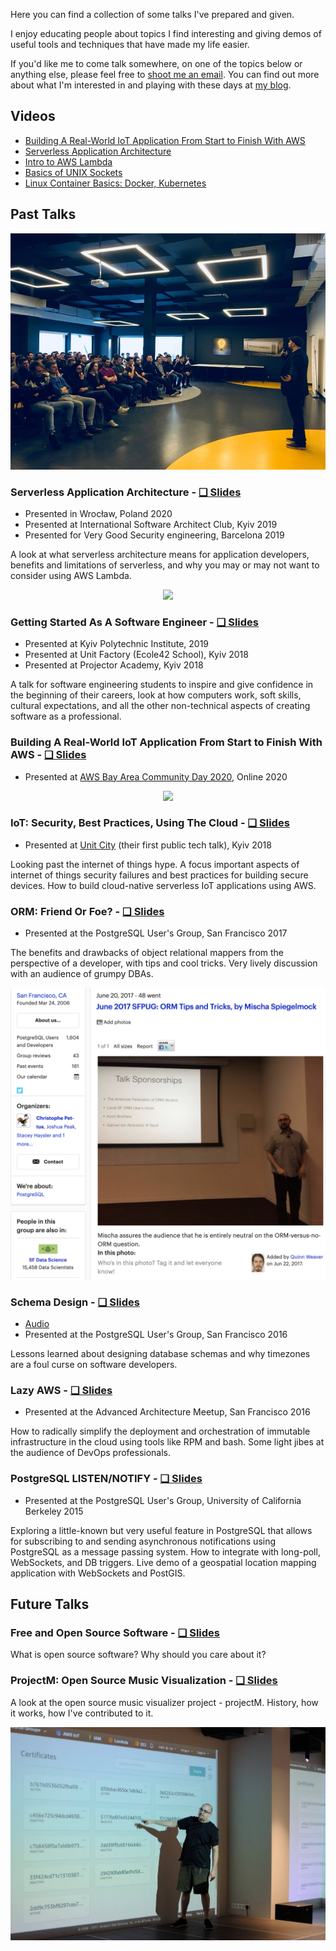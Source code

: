Here you can find a collection of some talks I've prepared and given.

I enjoy educating people about topics I find interesting and giving demos of useful tools and techniques that have made my life easier.

If you'd like me to come talk somewhere, on one of the topics below or anything else, please feel free to [shoot me an email](mailto:me@mish.dev). You can find out more about what I'm interested in and playing with these days at [my blog](https://spiegelmock.com).


## Videos

* [Building A Real-World IoT Application From Start to Finish With AWS](https://www.youtube.com/watch?v=vJ4Gjn0Bmi0)
* [Serverless Application Architecture](https://www.youtube.com/watch?v=rXPwLZJ9l2M)
* [Intro to AWS Lambda](https://www.youtube.com/watch?v=bGzty_IUDP0)
* [Basics of UNIX Sockets](https://www.youtube.com/watch?v=8TGV4zcd9k4)
* [Linux Container Basics: Docker, Kubernetes](https://www.youtube.com/watch?v=3f5wWYLWOtQ)

## Past Talks

![Unit Factory](img/a.jpg)

### Serverless Application Architecture - [❑ Slides](slides/serverless.pdf)
-  Presented in Wrocław, Poland 2020
-  Presented at International Software Architect Club, Kyiv 2019
-  Presented for Very Good Security engineering, Barcelona 2019

A look at what serverless architecture means for application developers, benefits and limitations of serverless, and why you may or may not want to consider using AWS Lambda.
<div align="center">
      <a href="https://www.youtube.com/watch?v=rXPwLZJ9l2M">
     <img
      src="https://img.youtube.com/vi/rXPwLZJ9l2M/0.jpg"
      style="width:640;">
      </a>
    </div>

### Getting Started As A Software Engineer - [❑ Slides](slides/getting-started-as-a-software-engineer.pdf)
- Presented at Kyiv Polytechnic Institute, 2019
- Presented at Unit Factory (Ecole42 School), Kyiv 2018
- Presented at Projector Academy, Kyiv 2018

A talk for software engineering students to inspire and give confidence in the beginning of their careers, look at how computers work, soft skills, cultural expectations, and all the other non-technical aspects of creating software as a professional.


### Building A Real-World IoT Application From Start to Finish With AWS - [❑ Slides](slides/AWSIot2020.pdf)
-  Presented at [AWS Bay Area Community Day 2020](https://awscommunityday.com/#speaker-mischaspiegelmock), Online 2020
<div align="center">
      <a href="https://www.youtube.com/watch?v=vJ4Gjn0Bmi0">
     <img
      src="https://img.youtube.com/vi/vJ4Gjn0Bmi0/0.jpg"
      style="width: 480;">
      </a>
    </div>


### IoT: Security, Best Practices, Using The Cloud - [❑ Slides](slides/IoT_noVideo.pdf)
-  Presented at [Unit City](http://unit.city) (their first public tech talk), Kyiv 2018

Looking past the internet of things hype. A focus important aspects of internet of things security failures and best practices for building secure devices. How to build cloud-native serverless IoT applications using AWS.


### ORM: Friend Or Foe? - [❑ Slides](slides/ORM.pdf)
-  Presented at the PostgreSQL User's Group, San Francisco 2017

The benefits and drawbacks of object relational mappers from the perspective of a developer, with tips and cool tricks. Very lively discussion with an audience of grumpy DBAs.

![ORM Talk](img/orm.png)


### Schema Design - [❑ Slides](slides/schema_design.pdf)
-  [Audio](https://soundcloud.com/adam-wood-969912350/mischa-spiegelmock-schema-design-pgsql)
-  Presented at the PostgreSQL User's Group, San Francisco 2016

Lessons learned about designing database schemas and why timezones are a foul curse on software developers.


### Lazy AWS - [❑ Slides](slides/LazyAWS.pdf)
-  Presented at the Advanced Architecture Meetup, San Francisco 2016

How to radically simplify the deployment and orchestration of immutable infrastructure in the cloud using tools like RPM and bash. Some light jibes at the audience of DevOps professionals.


### PostgreSQL LISTEN/NOTIFY - [❑ Slides](slides/pgnotify.pdf)
-  Presented at the PostgreSQL User's Group, University of California Berkeley 2015

Exploring a little-known but very useful feature in PostgreSQL that allows for subscribing to and sending asynchronous notifications using PostgreSQL as a message passing system. How to integrate with long-poll, WebSockets, and DB triggers. Live demo of a geospatial location mapping application with WebSockets and PostGIS.



## Future Talks


### Free and Open Source Software - [❑ Slides](slides/opensource.pdf)

What is open source software? Why should you care about it?


### ProjectM: Open Source Music Visualization - [❑ Slides](slides/projectM_noVideo.pdf)

A look at the open source music visualizer project - projectM. History, how it works, how I've contributed to it.

![Unit City](img/b.jpg)
